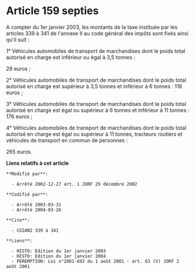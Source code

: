 # Article 159 septies

A compter du 1er janvier 2003, les montants de la taxe instituée par les articles 339 à 341 de l'annexe II au code général
des impôts sont fixés ainsi qu'il suit :

1° Véhicules automobiles de transport de marchandises dont le poids total autorisé en charge est inférieur ou égal à 3,5
tonnes :

29 euros ;

2° Véhicules automobiles de transport de marchandises dont le poids total autorisé en charge est supérieur à 3,5 tonnes et
inférieur à 6 tonnes : 118 euros ;

3° Véhicules automobiles de transport de marchandises dont le poids total autorisé en charge est égal ou supérieur à 6 tonnes
et inférieur à 11 tonnes : 176 euros ;

4° Véhicules automobiles de transport de marchandises dont le poids total autorisé en charge est égal ou supérieur à 11
tonnes, tracteurs routiers et véhicules de transport en commun de personnes :

265 euros.

**Liens relatifs à cet article**

	**Modifié par**:

	  - Arrêté 2002-12-27 art. 1 JORF 29 décembre 2002

	**Codifié par**:

	  - Arrêté 2003-03-31
	  - Arrêté 2004-03-26

	**Cite**:

	  - CGIAN2 339 à 341

	**Liens**:

	  - HISTO: Edition du 1er janvier 2003
	  - HISTO: Edition du 1er janvier 2004
	  - PEREMPTION: Loi n°2001-692 du 1 août 2001 - art. 63 (V) JORF 2 août 2001
